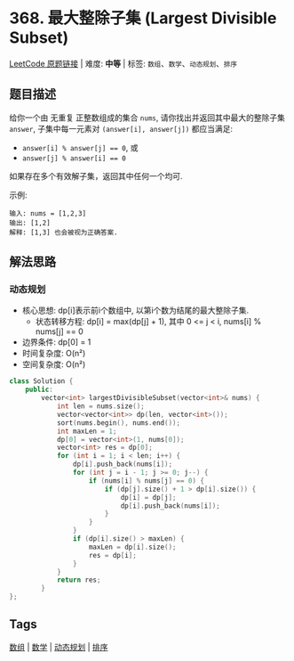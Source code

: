# 368. 最大整除子集 (Largest Divisible Subset)

[LeetCode 原题链接](https://leetcode.cn/problems/largest-divisible-subset/) | 难度: **中等** | 标签: `数组`、`数学`、`动态规划`、`排序`

## 题目描述

给你一个由 无重复 正整数组成的集合 `nums`, 请你找出并返回其中最大的整除子集 `answer`, 子集中每一元素对 `(answer[i], answer[j])` 都应当满足:

- `answer[i] % answer[j] == 0`, 或
- `answer[j] % answer[i] == 0`

如果存在多个有效解子集，返回其中任何一个均可.

示例:

```plaintext
输入: nums = [1,2,3]
输出: [1,2]
解释: [1,3] 也会被视为正确答案.
```

## 解法思路

### 动态规划

- 核心思想: dp[i]表示前i个数组中, 以第i个数为结尾的最大整除子集.
  - 状态转移方程: dp[i] = max(dp[j] + 1), 其中 0 <= j < i, nums[i] % nums[j] == 0
- 边界条件: dp[0] = 1
- 时间复杂度: O(n²)
- 空间复杂度: O(n²)

```cpp
class Solution {
    public:
        vector<int> largestDivisibleSubset(vector<int>& nums) {
            int len = nums.size();
            vector<vector<int>> dp(len, vector<int>());
            sort(nums.begin(), nums.end());
            int maxLen = 1;
            dp[0] = vector<int>(1, nums[0]);
            vector<int> res = dp[0];
            for (int i = 1; i < len; i++) {
                dp[i].push_back(nums[i]);
                for (int j = i - 1; j >= 0; j--) {
                    if (nums[i] % nums[j] == 0) {
                        if (dp[j].size() + 1 > dp[i].size()) {
                            dp[i] = dp[j];
                            dp[i].push_back(nums[i]);
                        }
                    }
                }
                if (dp[i].size() > maxLen) {
                    maxLen = dp[i].size();
                    res = dp[i];
                }
            }
            return res;
        }
};
```

## Tags

[数组](/tags/array.md) | [数学](/tags/math.md) | [动态规划](/tags/dynamic-programming.md) | [排序](/tags/sorting.md)
